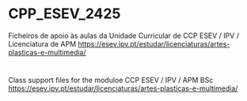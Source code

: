 # CPP_ESEV_2425
Ficheiros de apoio às aulas da Unidade Curricular de CCP
ESEV / IPV / Licenciatura de APM 
https://esev.ipv.pt/estudar/licenciaturas/artes-plasticas-e-multimedia/

# 
Class support files for the moduloe CCP
ESEV / IPV / APM BSc
https://esev.ipv.pt/estudar/licenciaturas/artes-plasticas-e-multimedia/
